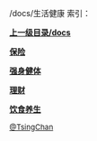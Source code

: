 /docs/生活健康 索引：


**[上一级目录/docs](/docs/index.md)**

**[保险](/docs/生活健康/保险/index.md)**

**[强身健体](/docs/生活健康/强身健体/index.md)**

**[理财](/docs/生活健康/理财/index.md)**

**[饮食养生](/docs/生活健康/饮食养生/index.md)**


<font size=2 color='grey'> [@TsingChan](https://github.com/tsingchan) </font>